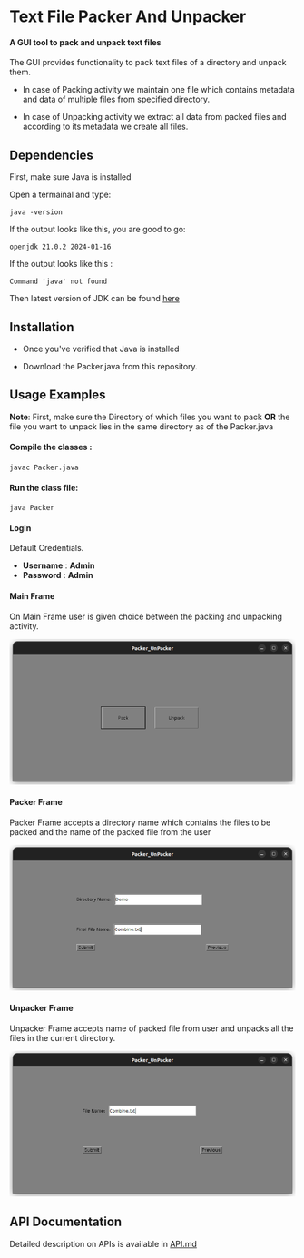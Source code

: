 # Text File Packer And Unpacker

#### A GUI tool to pack and unpack text files 

The GUI provides functionality to pack text files of a directory and unpack them. 

- In case of Packing activity we maintain one file which contains metadata and data of
multiple files from specified directory.

- In case of Unpacking activity we extract all data from packed files and according to its
metadata we create all files.

## Dependencies 

First, make sure Java is installed

Open a termainal and type:

    java -version

If the output looks like this, you are good to go:

    openjdk 21.0.2 2024-01-16

If the output looks like this :

    Command 'java' not found

Then latest version of JDK can be found [here](https://www.oracle.com/java/technologies/downloads/)


## Installation

- Once you've verified that Java is installed 

- Download the Packer.java from this repository.

## Usage Examples

**Note**: First, make sure the Directory of which files you want to pack **OR** the file you want to unpack lies in the same directory as of the Packer.java  

#### Compile the classes :

    javac Packer.java

#### Run the class file:

    java Packer

#### Login

Default Credentials.

- **Username** : **Admin**
- **Password** : **Admin**

#### Main Frame

On Main Frame user is given choice between the packing and unpacking activity.

![Main Frame!](/assets/images/mainFrame.png "Main Frame")

#### Packer Frame

Packer Frame accepts a directory name which contains the files to be packed and the name of the packed file from the user

![Packer Frame](/assets/images/packerFrame.png "Packer Frame")

#### Unpacker Frame

Unpacker Frame accepts name of packed file from user and unpacks all the files in the current directory.

![Unpacker Frame](/assets/images/unpackerFrame.png "Unpacker Frame")

## API Documentation

Detailed description on APIs is available in [API.md](/API.md)
